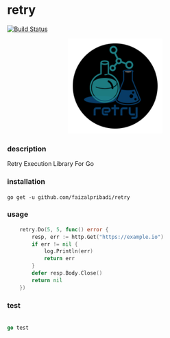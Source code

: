 # retry

[![Build Status](https://cloud.drone.io/api/badges/faizalpribadi/retry/status.svg)](https://cloud.drone.io/faizalpribadi/retry)

<p align="center"><img src="images/retry.png" width="220"></p>

### description

Retry Execution Library For Go

### installation

`go get -u github.com/faizalpribadi/retry`

### usage

```go
    retry.Do(5, 5, func() error {
		resp, err := http.Get("https://example.io")
		if err != nil {
			log.Println(err)
			return err
		}
		defer resp.Body.Close()
		return nil
	})
```

### test

```go

go test

```
